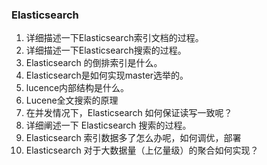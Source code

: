 ### Elasticsearch
1. 详细描述一下Elasticsearch索引文档的过程。
2. 详细描述一下Elasticsearch搜索的过程。
3. Elasticsearch 的倒排索引是什么。
4. Elasticsearch是如何实现master选举的。
5. lucence内部结构是什么。
6. Lucene全文搜索的原理
7. 在并发情况下，Elasticsearch 如何保证读写一致呢？
8. 详细阐述一下 Elasticsearch 搜索的过程。
9. Elasticsearch 索引数据多了怎么办呢，如何调优，部署
10. Elasticsearch 对于大数据量（上亿量级）的聚合如何实现？